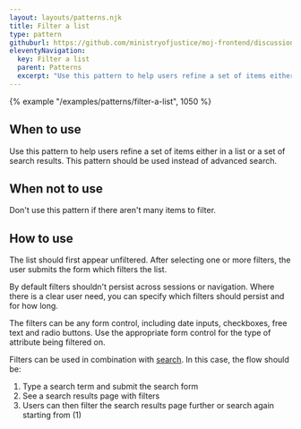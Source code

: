 ```yaml
---
layout: layouts/patterns.njk
title: Filter a list
type: pattern
githuburl: https://github.com/ministryofjustice/moj-frontend/discussions/717
eleventyNavigation:
  key: Filter a list
  parent: Patterns
  excerpt: "Use this pattern to help users refine a set of items either in a list or a set of search results."
---
```


{% example "/examples/patterns/filter-a-list", 1050 %}

## When to use

Use this pattern to help users refine a set of items either in a list or a set of search results. This pattern should be used instead of advanced search.

## When not to use

Don't use this pattern if there aren't many items to filter.

## How to use

The list should first appear unfiltered. After selecting one or more filters, the user submits the form which filters the list.

By default filters shouldn't persist across sessions or navigation. Where there is a clear user need, you can specify which filters should persist and for how long.

The filters can be any form control, including date inputs, checkboxes, free text and radio buttons. Use the appropriate form control for the type of attribute being filtered on.

Filters can be used in combination with [search](/components/search/). In this case, the flow should be:

1. Type a search term and submit the search form
2. See a search results page with filters
3. Users can then filter the search results page further or search again starting from (1)
